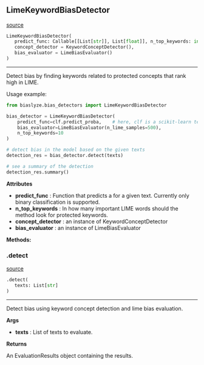 #


## LimeKeywordBiasDetector
[source](https://github.com/biaslyze-dev/biaslyze/blob/main/biaslyze/bias_detectors/lime_keyword_biasdetector.py/#L11)
```python 
LimeKeywordBiasDetector(
   predict_func: Callable[[List[str]], List[float]], n_top_keywords: int = 10,
   concept_detector = KeywordConceptDetector(),
   bias_evaluator = LimeBiasEvaluator()
)
```


---
Detect bias by finding keywords related to protected concepts that rank high in LIME.

Usage example:

```python
from biaslyze.bias_detectors import LimeKeywordBiasDetector

bias_detector = LimeKeywordBiasDetector(
    predict_func=clf.predict_proba,    # here, clf is a scikit-learn text classification pipeline trained for a binary classification task
    bias_evaluator=LimeBiasEvaluator(n_lime_samples=500),
    n_top_keywords=10
)

# detect bias in the model based on the given texts
detection_res = bias_detector.detect(texts)

# see a summary of the detection
detection_res.summary()
```


**Attributes**

* **predict_func**  : Function that predicts a for a given text. Currently only binary classification is supported.
* **n_top_keywords**  : In how many important LIME words should the method look for protected keywords.
* **concept_detector**  : an instance of KeywordConceptDetector 
* **bias_evaluator**  : an instance of LimeBiasEvaluator



**Methods:**


### .detect
[source](https://github.com/biaslyze-dev/biaslyze/blob/main/biaslyze/bias_detectors/lime_keyword_biasdetector.py/#L51)
```python
.detect(
   texts: List[str]
)
```

---
Detect bias using keyword concept detection and lime bias evaluation.


**Args**

* **texts**  : List of texts to evaluate.


**Returns**

An EvaluationResults object containing the results.
